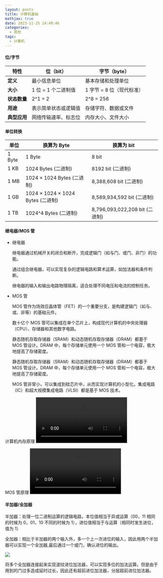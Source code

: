 ```yaml
---
layout: posts
title: 计算机基础
mathjax: true
date: 2023-11-25 14:49:46
categories:
  - 其他
tags:
  - 计算机
---
```


#### 位/字节

| **特性**     | **位（bit）**        | **字节（byte）**          |
| ------------ | -------------------- | ------------------------- |
| **定义**     | 最小信息单位         | 基本存储和处理单位        |
| **大小**     | 1 位 = 1 个二进制值  | 1 字节 = 8 位（现代标准） |
| **状态数量** | 2^1 = 2              | 2^8 = 256                 |
| **用途**     | 表示简单状态或逻辑值 | 存储字符、数据或文件      |
| **典型应用** | 网络传输速率、标志位 | 内存大小、文件大小        |

#### 单位转换

| **单位** | **换算为 Byte**                   | **换算为 bit**                 |
| -------- | --------------------------------- | ------------------------------ |
| 1 Byte   | 1 Byte                            | 8 bit                          |
| 1 KB     | 1024 Bytes (二进制)               | 8192 bit (二进制)              |
| 1 MB     | 1024 × 1024 Bytes (二进制)        | 8,388,608 bit (二进制)         |
| 1 GB     | 1024 × 1024 × 1024 Bytes (二进制) | 8,589,934,592 bit (二进制)     |
| 1 TB     | 1024^4 Bytes (二进制)             | 8,796,093,022,208 bit (二进制) |

#### 继电器/MOS 管

- 继电器

  继电器通过机械开关的闭合和断开，完成逻辑门（如与门、或门、非门）的功能。

  通过组合继电器，可以实现复杂的逻辑电路和算术运算，如加法器和条件判断。

  继电器的输入和输出电路物理隔离，适合处理不同电压和电流的控制任务。

- MOS 管

  MOS 管作为场效应晶体管（FET）的一个重要分支，是构建逻辑门（如与、或、非等）的基础元件。

  数十亿个 MOS 管可以集成在单个芯片上，构成现代计算机的中央处理器（CPU）、存储器和其他数字电路。

  静态随机存取存储器（SRAM）和动态随机存取存储器（DRAM）都基于 MOS 管设计。DRAM 中，每个存储单元使用一个 MOS 管和一个电容，极大地提高了存储密度。

  静态随机存取存储器（SRAM）和动态随机存取存储器（DRAM）都基于 MOS 管设计。DRAM 中，每个存储单元使用一个 MOS 管和一个电容，极大地提高了存储密度。

  MOS 管非常小，可以集成到硅芯片中，从而实现计算机的小型化。集成电路（IC）和超大规模集成电路（VLSI）都是基于 MOS 技术。

计算机内存原理
<video
  data-v-371da2f6=""
  playsinline="true"
  src="https://minioo.iftrue.club:9348/video/%E5%86%85%E5%AD%98%E5%B7%A5%E4%BD%9C%E5%8E%9F%E7%90%86.mp4"
  preload="metadata"
  controls></video>

MOS 管原理
<video
data-v-371da2f6=""
playsinline="true"
src="https://minioo.iftrue.club:9348/video/Mos%E7%AE%A1%E5%8E%9F%E7%90%86.mp4"
preload="metadata"
controls> </video>

#### 半加器/全加器

半加器：处理一位二进制运算的逻辑电路，本位值相当于异或运算（00，11 相同的时候为 0，01，10 不同的时候为 1），进位值相当于与运算（相同时发生进位，值为 1）

全加器：相比于半加器的两个输入外，多一个上一次进位的输入，因此用两个半加器可以实现一个全加器,最后通过一个或门，确认进位的输出。

![](001.png)

将多个全加器连接起来实现波纹进位加法器，可以实现多位的加法运算。但是由于用到的门过多造成延时过长，因此还有超前进位加法器，分层超前进位加法器。
